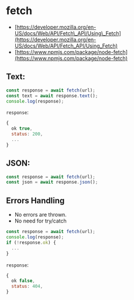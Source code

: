 # fetch

* [https://developer.mozilla.org/en-US/docs/Web/API/Fetch\_API/Using\_Fetch](https://developer.mozilla.org/en-US/docs/Web/API/Fetch_API/Using_Fetch)
* [https://www.npmjs.com/package/node-fetch](https://www.npmjs.com/package/node-fetch)

## Text:

```typescript
const response = await fetch(url);
const text = await response.text();
console.log(response);
```

`response`:

```javascript
{
  ok true,
  status: 200,
  ...
}
```

## JSON:

```javascript
const response = await fetch(url);
const json = await response.json();
```

## Errors Handling

* No errors are thrown.
* No need for try/catch

```typescript
const response = await fetch(url);
console.log(response);
if (!response.ok) {
  ...
}
```

`response`:

```javascript
{
  ok false,
  status: 404,
}
```

